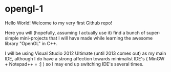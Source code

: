 opengl-1
========
Hello World!
Welcome to my very first Github repo!

Here you will (hopefully, assuming I actually use it) find a bunch of super-simple mini-projects that I will have made while learning the awesome library "OpenGL" in C++.

I will be using Visual Studio 2012 Ultimate (until 2013 comes out) as my main IDE, although I do have a strong affection towards minimalist IDE's ( MinGW + Notepad++ = :] ) so I may end up switching IDE's several times.
